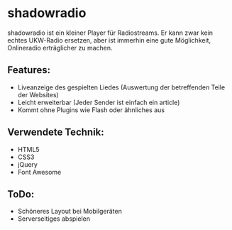 # shadowradio
shadowradio ist ein kleiner Player für Radiostreams. Er kann zwar kein echtes UKW-Radio ersetzen, aber ist immerhin eine gute Möglichkeit, Onlineradio erträglicher zu machen.

## Features:
- Liveanzeige des gespielten Liedes (Auswertung der betreffenden Teile der Websites)
- Leicht erweiterbar (Jeder Sender ist einfach ein article)
- Kommt ohne Plugins wie Flash oder ähnliches aus

## Verwendete Technik:
- HTML5
- CSS3
- jQuery
- Font Awesome

## ToDo:
- Schöneres Layout bei Mobilgeräten
- Serverseitiges abspielen
